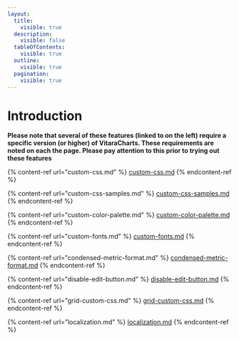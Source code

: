```yaml
---
layout:
  title:
    visible: true
  description:
    visible: false
  tableOfContents:
    visible: true
  outline:
    visible: true
  pagination:
    visible: true
---
```


# Introduction

**Please note that several of these features (linked to on the left) require a specific version (or higher) of VitaraCharts. These requirements are noted on each the page. Please pay attention to this prior to trying out these features**

{% content-ref url="custom-css.md" %}
[custom-css.md](custom-css.md)
{% endcontent-ref %}

{% content-ref url="custom-css-samples.md" %}
[custom-css-samples.md](custom-css-samples.md)
{% endcontent-ref %}

{% content-ref url="custom-color-palette.md" %}
[custom-color-palette.md](custom-color-palette.md)
{% endcontent-ref %}

{% content-ref url="custom-fonts.md" %}
[custom-fonts.md](custom-fonts.md)
{% endcontent-ref %}

{% content-ref url="condensed-metric-format.md" %}
[condensed-metric-format.md](condensed-metric-format.md)
{% endcontent-ref %}

{% content-ref url="disable-edit-button.md" %}
[disable-edit-button.md](disable-edit-button.md)
{% endcontent-ref %}

{% content-ref url="grid-custom-css.md" %}
[grid-custom-css.md](grid-custom-css.md)
{% endcontent-ref %}

{% content-ref url="localization.md" %}
[localization.md](localization.md)
{% endcontent-ref %}
